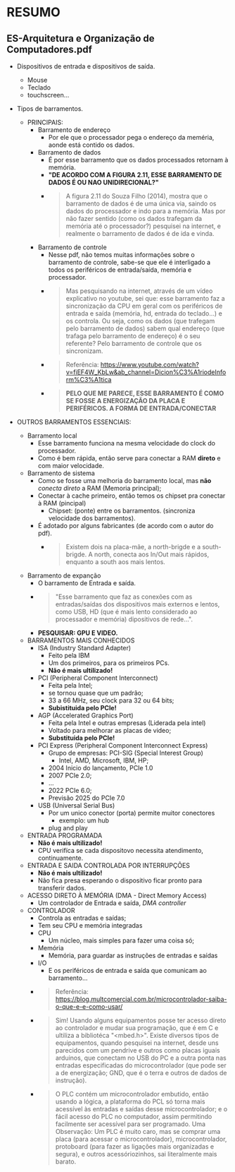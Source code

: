 # RESUMO

## ES-Arquitetura e Organização de Computadores.pdf

- Dispositivos de entrada e dispositivos de saída.
  - Mouse
  - Teclado
  - touchscreen...
- Tipos de barramentos.
  - PRINCIPAIS:
    - Barramento de endereço
      - Por ele que o processador pega o endereço da meméria, aonde está contido os dados.
    - Barramento de dados
      - É por esse barramento que os dados processados retornam à memória.
      - **"DE ACORDO COM A FIGURA 2.11, ESSE BARRAMENTO DE DADOS É OU NAO UNIDIRECIONAL?"**
      - > A figura 2.11 do Souza Filho (2014), mostra que o barramento de dados é de uma única via, saindo os dados do processador e indo para a memória. Mas por não fazer sentido (como os dados trafegam da memória até o processador?) pesquisei na internet, e realmente o barramento de dados é de ida e vinda.
    - Barramento de controle
      - Nesse pdf, não temos muitas informações sobre o barramento de controle, sabe-se que ele é interligado a todos os periféricos de entrada/saída, memória e processador.
      - > Mas pesquisando na internet, através de um vídeo explicativo no youtube, sei que: esse barramento faz a sincronização da CPU em geral com os periféricos de entrada e saída (memória, hd, entrada do teclado...) e os controla. Ou seja, como os dados (que trafegam pelo barramento de dados) sabem qual endereço (que trafaga pelo barramento de endereço) é o seu referente? Pelo barramento de controle que os sincronizam.
      - >Referência: https://www.youtube.com/watch?v=fiEF4W_KbLw&ab_channel=Dicion%C3%A1riodeInform%C3%A1tica
      - >**PELO QUE ME PARECE, ESSE BARRAMENTO É COMO SE FOSSE A ENERGIZAÇÃO DA PLACA E PERIFÉRICOS. A FORMA DE ENTRADA/CONECTAR**

- OUTROS BARRAMENTOS ESSENCIAIS:
  - Barramento local
    - Esse barramento funciona na mesma velocidade do clock do processador.
    - Como é bem rápida, então serve para conectar a RAM **direto** e com maior velocidade.
  - Barramento de sistema
    - Como se fosse uma melhoria do barramento local, mas **não** *conecta direto* a RAM (Memoria principal);
    - Conectar à cache primeiro, então temos os chipset pra conectar à RAM (pincipal)
      - Chipset: (ponte) entre os barramentos. (sincroniza velocidade dos barramentos).
    - É adotado por alguns fabricantes (de acordo com o autor do pdf).
      - > Existem dois na placa-mãe, a north-brigde e a south-brigde. A north, conecta aos In/Out mais rápidos, enquanto a south aos mais lentos.
  - Barramento de expanção
    - O barramento de Entrada e saída.
    - > "Esse barramento que faz as conexões com as entradas/saídas dos dispositivos mais externos e lentos, como USB, HD (que é mais lento considerado ao processador e memória) dipositivos de rede...".
    - **PESQUISAR: GPU E VIDEO.**
  - BARRAMENTOS MAIS CONHECIDOS
    - ISA (Industry Standard Adapter)
      - Feito pela IBM
      - Um dos primeiros, para os primeiros PCs.
      - **Não é mais ultilizado!**
    - PCI (Peripheral Component Interconnect)
      - Feita pela Intel;
      - se tornou quase que um padrão;
      - 33 a 66 MHz, seu clock para 32 ou 64 bits;
      - **Subistituida pelo PCIe!**
    - AGP (Accelerated Graphics Port)
      - Feita pela Intel e outras empresas (Liderada pela intel)
      - Voltado para melhorar as placas de video;
      - **Substituida pelo PCIe!**
    - PCI Express (Peripheral Component Interconnect Express)
      - Grupo de empresas: PCI-SIG (Special Interest Group)
        - Intel, AMD, Microsoft, IBM, HP;
      - 2004 Inicio do lançamento, PCIe 1.0
      - 2007 PCIe 2.0;
      - ...
      - 2022 PCIe 6.0;
      - Previsão 2025 do PCIe 7.0
    - USB (Universal Serial Bus)
      - Por um unico conector (porta) permite muitor conectores
        - exemplo: um hub
      - plug and play
  - ENTRADA PROGRAMADA
    - **Não é mais ultilizado!**
    - CPU verifíca se cada dispositovo necessita atendimento, continuamente.
  - ENTRADA E SAIDA CONTROLADA POR INTERRUPÇÕES
    - **Não é mais ultilizado!**
    - Não fica presa esperando o dispositivo ficar pronto para transferir dados.
  - ACESSO DIRETO À MEMÓRIA (DMA - Direct Memory Access)
    - Um controlador de Entrada e saída, *DMA controller*
  - CONTROLADOR
    - Controla as entradas e saídas;
    - Tem seu CPU e memória integradas
    - CPU
      - Um núcleo, mais simples para fazer uma coisa só;
    - Memória
      - Memória, para guardar as instruções de entradas e saídas
    - I/O
      - E os periféricos de entrada e saída que comunicam ao barramento...
    - > Referência: https://blog.multcomercial.com.br/microcontrolador-saiba-o-que-e-e-como-usar/
    - > Sim! Usando alguns equipamentos posse ter acesso direto ao controlador e mudar sua programação, que é em C e ultiliza a bibliotéca "<mbed.h>". Existe diversos tipos de equipamentos, quando pesquisei na internet, desde uns parecidos com um pendrive e outros como placas iguais arduinos, que conectam no USB do PC e a outra ponta nas entradas especificadas do microcontrolador (que pode ser a de energização; GND, que é o terra e outros de dados de instrução).
    - > O PLC contém um microcontrolador embutido, então usando a lógica, a plataforma do PCL só torna mais acessível às entradas e saídas desse microcontrolador; e o fácil acesso do PLC no computador, assim permitindo facilmente ser acessível para ser programado.
    Uma Observação: Um PLC é muito caro, mas se comprar uma placa (para acessar o microcontrolador), microcontrolador, protoboard (para fazer as ligações mais organizadas e segura), e outros acessóriozinhos, sai literalmente mais barato.